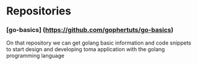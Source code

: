 # Repositories

### [go-basics] (https://github.com/gophertuts/go-basics)

On that repository we can get golang basic information and code snippets to start design and developing toma application with the golang programming language